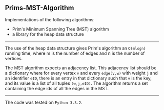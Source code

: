 Prims-MST-Algorithm
-------------------

Implementations of the following algorithms:
* Prim's Minimum Spanning Tree (MST) algorithm
* a library for the heap data structure

* * *

The use of the heap data structure gives Prim's algorithm an `O(mlogn)` running time, where m is the number of edges and n is the number of vertices.

The MST algorithm expects an adjacency list. This adjacency list should be a dictionary where for every vertex `v` and every `edge(v,w)` with weight `j` and an identifier `eID`, there is an entry in that dictionary such that `v` is the key, and its value is a list of all tuples `(w,j,eID)`. The algorithm returns a set containing the edge ids of all the edges in the MST.

* * *

The code was tested on `Python 3.3.2`.
